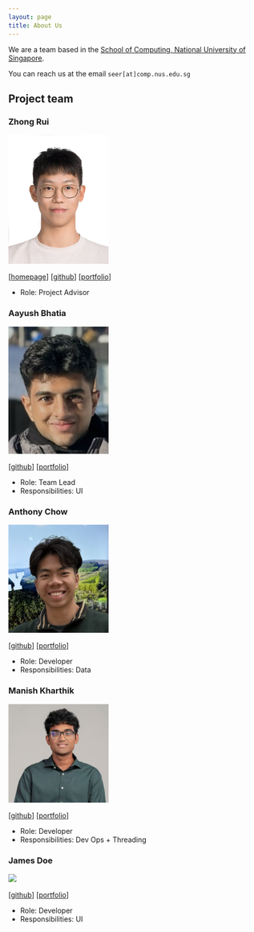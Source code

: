```yaml
---
layout: page
title: About Us
---
```


We are a team based in the [School of Computing, National University of Singapore](https://www.comp.nus.edu.sg).

You can reach us at the email `seer[at]comp.nus.edu.sg`

## Project team

### Zhong Rui

<img src="images/zhonggruii.png" width="200px">
 
[[homepage](http://www.comp.nus.edu.sg/~damithch)]
[[github](https://github.com/zhonggruii/tp)]
[[portfolio](team/johndoe.md)]

* Role: Project Advisor

### Aayush Bhatia

<img src="images/abhatia2003.png" width="200px">

[[github](http://github.com/abhatia2003)]
[[portfolio](team/johndoe.md)]

* Role: Team Lead
* Responsibilities: UI

### Anthony Chow

<img src="images/mesutantonio.png" width="200px">

[[github](http://github.com/mesutantonio)] [[portfolio](team/johndoe.md)]

* Role: Developer
* Responsibilities: Data

### Manish Kharthik

<img src="images/manishkharthik.png" width="200px">

[[github](http://github.com/manishkharthik)]
[[portfolio](team/johndoe.md)]

* Role: Developer
* Responsibilities: Dev Ops + Threading

### James Doe

<img src="images/johndoe.png" width="200px">

[[github](http://github.com/johndoe)]
[[portfolio](team/johndoe.md)]

* Role: Developer
* Responsibilities: UI

